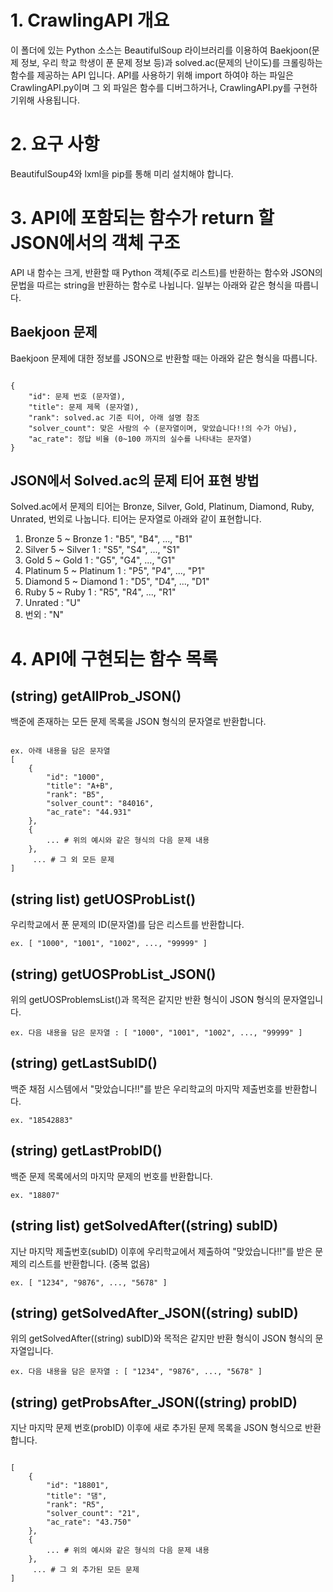 # 1. CrawlingAPI 개요
 이 폴더에 있는 Python 소스는 BeautifulSoup 라이브러리를 이용하여
Baekjoon(문제 정보, 우리 학교 학생이 푼 문제 정보 등)과 solved.ac(문제의 난이도)를 크롤링하는 함수를 제공하는 API 입니다. API를 사용하기 위해 import 하여야 하는 파일은 CrawlingAPI.py이며 그 외 파일은 함수를 디버그하거나, CrawlingAPI.py를 구현하기위해 사용됩니다.

# 2. 요구 사항
 BeautifulSoup4와 lxml을 pip를 통해 미리 설치해야 합니다.

# 3. API에 포함되는 함수가 return 할 JSON에서의 객체 구조
 API 내 함수는 크게, 반환할 때 Python 객체(주로 리스트)를 반환하는 함수와 JSON의 문법을 따르는 string을 반환하는 함수로 나뉩니다. 일부는 아래와 같은 형식을 따릅니다.
 
## Baekjoon 문제
 Baekjoon 문제에 대한 정보를 JSON으로 반환할 때는 아래와 같은 형식을 따릅니다.
 
<pre><code>
{
	"id": 문제 번호 (문자열),
	"title": 문제 제목 (문자열),
	"rank": solved.ac 기준 티어, 아래 설명 참조
	"solver_count": 맞은 사람의 수 (문자열이며, 맞았습니다!!의 수가 아님),
	"ac_rate": 정답 비율 (0~100 까지의 실수를 나타내는 문자열)
}
</code></pre>

## JSON에서 Solved.ac의 문제 티어 표현 방법
 Solved.ac에서 문제의 티어는 Bronze, Silver, Gold, Platinum, Diamond, Ruby, Unrated, 번외로 나눕니다. 티어는 문자열로 아래와 같이 표현합니다.
 
 1. Bronze 5 ~ Bronze 1 : "B5", "B4", ..., "B1"
 2. Silver 5 ~ Silver 1 : "S5", "S4", ..., "S1"
 3. Gold 5 ~ Gold 1 : "G5", "G4", ..., "G1"
 4. Platinum 5 ~ Platinum 1 : "P5", "P4", ..., "P1"
 5. Diamond 5 ~ Diamond 1 : "D5", "D4", ..., "D1"
 6. Ruby 5 ~ Ruby 1 : "R5", "R4", ..., "R1"
 7. Unrated : "U"
 8. 번외 : "N"

# 4. API에 구현되는 함수 목록
## (string) getAllProb_JSON()
백준에 존재하는 모든 문제 목록을 JSON 형식의 문자열로 반환합니다.

<pre><code>
ex. 아래 내용을 담은 문자열
[
	{
		"id": "1000",
		"title": "A+B",
		"rank": "B5",
		"solver_count": "84016",
		"ac_rate": "44.931"
	},
	{
		... # 위의 예시와 같은 형식의 다음 문제 내용
	},
	 ... # 그 외 모든 문제
]
</code></pre>

## (string list) getUOSProbList()
우리학교에서 푼 문제의 ID(문자열)를 담은 리스트를 반환합니다.

<pre><code>ex. [ "1000", "1001", "1002", ..., "99999" ]</code></pre>

## (string) getUOSProbList_JSON()
위의 getUOSProblemsList()과 목적은 같지만 반환 형식이 JSON 형식의 문자열입니다.

<pre><code>ex. 다음 내용을 담은 문자열 : [ "1000", "1001", "1002", ..., "99999" ]</code></pre>

## (string) getLastSubID()
백준 채점 시스템에서 "맞았습니다!!"를 받은 우리학교의 마지막 제출번호를 반환합니다.

<pre><code>ex. "18542883"</code></pre>

## (string) getLastProbID()
백준 문제 목록에서의 마지막 문제의 번호를 반환합니다.

<pre><code>ex. "18807"</code></pre>

## (string list) getSolvedAfter((string) subID)
지난 마지막 제출번호(subID) 이후에 우리학교에서 제출하여 "맞았습니다!!"를 받은 문제의 리스트를 반환합니다. (중복 없음)

<pre><code>ex. [ "1234", "9876", ..., "5678" ]</code></pre>

## (string) getSolvedAfter_JSON((string) subID)
위의 getSolvedAfter((string) subID)와 목적은 같지만 반환 형식이 JSON 형식의 문자열입니다.

<pre><code>ex. 다음 내용을 담은 문자열 : [ "1234", "9876", ..., "5678" ]</code></pre>

## (string) getProbsAfter_JSON((string) probID)
지난 마지막 문제 번호(probID) 이후에 새로 추가된 문제 목록을 JSON 형식으로 반환합니다.

<pre><code>
[
	{
		"id": "18801",
		"title": "댐",
		"rank": "R5",
		"solver_count": "21",
		"ac_rate": "43.750"
	},
	{
		... # 위의 예시와 같은 형식의 다음 문제 내용
	},
	 ... # 그 외 추가된 모든 문제
]
</code></pre>
